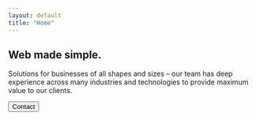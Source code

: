 ```yaml
---
layout: default
title: "Home"
---
```


<section class="h-full bg-hero-background bg-cover bg-indigo-900 bg-blend-multiply bg-opacity-60">
  <div class="flex items-center h-full py-4 px-6 md:px-6 lg:px-12 xl:px-80">
    <div>
      <h1 class="text-5xl text-white font-bold mb-4">Web made simple.</h1>
      <p class="text-white lg:w-1/2 mb-4">
        Solutions for businesses of all shapes and sizes – our team has deep experience across many industries and technologies to provide maximum value to our clients.
      </p>
      <a href="contact"><button type="button" class="py-2 px-4 bg-indigo-400 text-gray-100 rounded shadow font-bold hover:bg-indigo-800">Contact</button></a>
    </div>
  </div>
</section>

